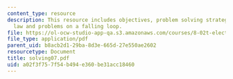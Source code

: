 ```yaml
---
content_type: resource
description: This resource includes objectives, problem solving strategy for faraday's
  law and problems on a falling loop.
file: https://ol-ocw-studio-app-qa.s3.amazonaws.com/courses/8-02t-electricity-and-magnetism-spring-2005/a02f3f757f54b494e360be31acc18460_solving07.pdf
file_type: application/pdf
parent_uid: b8acb2d1-29ba-8d3e-665d-27e550ae2602
resourcetype: Document
title: solving07.pdf
uid: a02f3f75-7f54-b494-e360-be31acc18460
---
```

